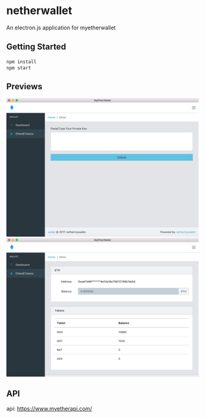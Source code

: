 # netherwallet
An electron.js application for  myetherwallet



## Getting Started

```shell
npm install
npm start
```

## Previews

![](./previews/1-1.png)
![](./previews/2-1.png)

## API
api: https://www.myetherapi.com/
